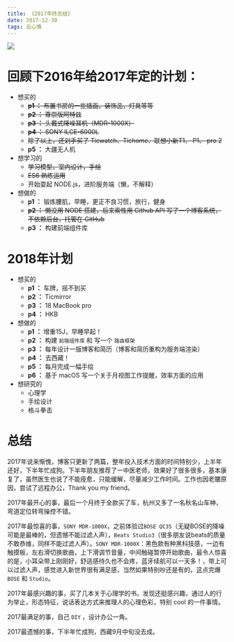 ```yaml
---
title: 《2017年终总结》
date: 2017-12-30
tags: 云心情
---
```


<img class="full-image" src="https://ohv0hyr4v.qnssl.com/DSC00287_1.jpg" />

# 回顾下2016年给2017年定的计划：

- 想买的
    - <del>**p1 ：** 布置书房的一些插画，装饰品，灯具等等</del>
	- <del>**p2 ：** 尊崇版阿特兹</del>
	- <del>**p3 ：** 头戴式降噪耳机（MDR-1000X）</del>
	- <del>**p4 ：** SONY ILCE-6000L</del>
	- <del>除了以上，还剁手买了 Ticwatch、Tichome、联想小新T1、 P1、 pro 2</del>
    - **p5 ：** 大疆无人机
- 想学习的
	- <del>学习模型，室内设计，手绘</del>
	- <del>ES6 熟练运用</del>
	- 开始耍起 NODE.js，进阶服务端（懒，不解释）
- 想做的
	- **p1 ：** 锻炼腰肌，早睡，更正不良习惯，旅行，健身
	- <del>**p2 ：** 懒没用 NODE 搭建，后来索性用 Github API 写了一个博客系统，不依赖后台，托管在 GitHub</del>
	- **p3 ：** 构建前端组件库

<!-- more -->

# 2018年计划
- 想买的
  -  **p1 ：**  车牌，摇不到买
  -  **p2 ：**  Ticmirror
  -  **p3 ：**  18 MacBook pro
  -  **p4 ：**  HKB
- 想做的
  -  **p1 ：**  增重15J，早睡早起！
  -  **p2 ：**  构建 `前端组件库` 和 写一个 `路由框架`
  -  **p3 ：**  每年设计一版博客和简历（博客和简历重构为服务端渲染）
  -  **p4 ：**  去西藏！
  -  **p5 ：**  每月完成一幅手绘
  -  **p6 ：**  基于 macOS 写一个关于月视图工作提醒，效率方面的应用
- 想研究的
  - 心理学
  - 手绘设计
  - 格斗拳击

# 总结
  2017年说来惭愧，博客只更新了两篇，整年投入技术方面的时间特别少，上半年还好，下半年忙成狗。下半年朋友推荐了一中医老师，效果好了很多很多，基本康复了，虽然医生也说了不能痊愈，只能缓解，尽量减少工作时间。工作也因老腰原因，尝试了远程办公，Thank you my friend。

  2017年最开心的事，最后一个月终于全款买了车，杭州又多了一名秋名山车神，弯道定位转弯操控不错。

  2017年最惊喜的事，`SONY MDR-1000X`，之前体验过`BOSE QC35`（无疑BOSE的降噪可能是最棒的，但遗憾不能过滤人声），`Beats Studio3`（很多朋友说beats的质量不敢恭维，同样不能过滤人声）。`SONY MDR-1000X`：黑色款有种黑科技感，一边有触摸板，左右滑切换歌曲，上下滑调节音量，中间触碰暂停开始歌曲，最令人惊喜的是，小耳朵带上刚刚好，舒适感待久也不会疼，蓝牙续航可以一天多！，带上可以过滤人声，感觉进入新世界很有满足感，当然如果特别吵还是有的，这点完爆 `BOSE` 和 `Studio`。

  2017年最感兴趣的事，买了几本关于心理学的书。发现还挺感兴趣，通过人的行为举止，形态特征，说话表达方式来推理人的心理色彩，特别 cool 的一件事情。

  2017最满足的事，自己 `DIY` ，设计办公一角。

  2017最遗憾的事，下半年忙成狗，西藏9月中旬没去成。







